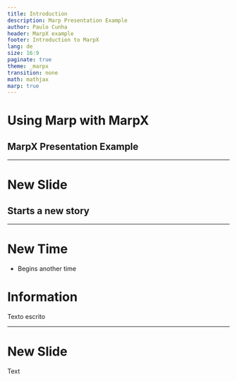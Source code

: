 ```yaml
---
title: Introduction
description: Marp Presentation Example
author: Paulo Cunha
header: MarpX example
footer: Introduction to MarpX
lang: de
size: 16:9
paginate: true
theme: _marpx
transition: none
math: mathjax
marp: true
---
```


<!-- _class: "title" -->


# Using Marp with MarpX
## MarpX Presentation Example


---

<!-- _class: "chapter" -->

# New Slide
## Starts a new story

---

# New Time

- Begins another time

<div class="callout quote">

# Information

Texto escrito

</div>

---

# New Slide

Text